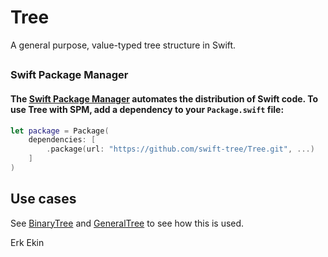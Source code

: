 # Tree

A general purpose, value-typed tree structure in Swift.

##
### Swift Package Manager
#### The [Swift Package Manager](https://swift.org/package-manager/) automates the distribution of Swift code. To use Tree with SPM, add a dependency to your `Package.swift` file: 


```swift
let package = Package(
    dependencies: [
        .package(url: "https://github.com/swift-tree/Tree.git", ...)
    ]
)
```

## Use cases
See [BinaryTree](https://github.com/swift-tree/BinaryTree) and [GeneralTree](https://github.com/swift-tree/GeneralTree) to see how this is used.


Erk Ekin

